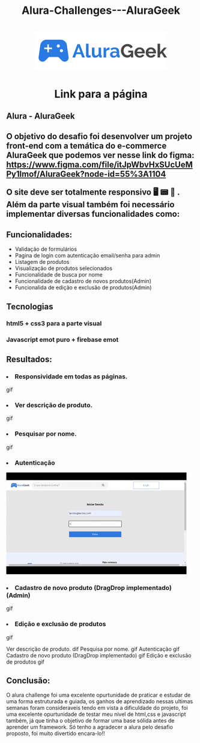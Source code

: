 <h1 align = center> Alura-Challenges---AluraGeek
<h1>
    <div align = "center">
        <img src="assets/img/Logo.svg" alt="">
    </div>
</h1>
<h1 align="center">Link para a página</h1>
<h2> Alura - AluraGeek<h2>

O objetivo do desafio foi desenvolver um projeto front-end com a temática do e-commerce AluraGeek que podemos ver nesse link do figma: https://www.figma.com/file/itJpWbvHxSUcUeMPy1lmof/AluraGeek?node-id=55%3A1104

O site deve ser totalmente **responsivo** :desktop_computer: :pager: :iphone: .
Além da parte visual também foi necessário implementar diversas funcionalidades como:

<h2>Funcionalidades:</h2>
<ul>
    <li>Validação de formulários</li>
    <li>Pagina de login com autenticação email/senha para admin</li>
    <li>Listagem de produtos</li>
    <li>Visualização de produtos selecionados</li>
    <li>Funcionalidade de busca por nome</li>
    <li>Funcionalidade de cadastro de novos produtos(Admin)</li>
    <li>Funcionalida de edição e exclusão de produtos(Admin)</li>
</ul>

 
 
 <h2>Tecnologias</h2>
 <h3>html5 + css3 para a parte visual</h3>
 <h3>Javascript emot puro + firebase emot</h3>

 <h2>Resultados:</h2>
 
 <h3><li>Responsividade em todas as páginas.</li></h3>
 gif
<h3><li>Ver descrição de produto.</li></h3>
gif
 <h3><li>Pesquisar por nome.</li></h3>
 gif
 <h3><li>Autenticação</li></h3>
 <img src="assets/gifs/login.gif" alt="">
<h3><li>Cadastro de novo produto (DragDrop implementado)(Admin)</li></h3>
gif
 <h3><li>Edição e exclusão de produtos </li></h3>
 gif

 Ver descrição de produto.
 dif
 Pesquisa por nome.
 gif
 Autenticação
 gif
 Cadastro de novo produto (DragDrop implementado)
 gif
 Edição e exclusão de produtos 
 gif
 
 <h2>Conclusão: </h2>
 
 O alura challenge foi uma excelente opurtunidade de praticar e estudar de uma forma estruturada e guiada, os ganhos de aprendizado nessas ultimas semanas foram consideraveis tendo em vista a dificuldade do projeto, foi uma excelente opurtunidade de testar meu nível de html,css e javascript também, já que tinha o objetivo de formar uma base sólida antes de aprender um framework. 
 Só tenho a agradecer a alura pelo desafio proposto, foi muito divertido encara-lo!!
